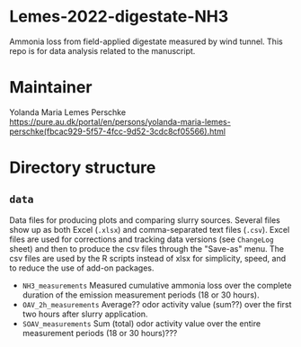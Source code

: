 # Lemes-2022-digestate-NH3
Ammonia loss from field-applied digestate measured by wind tunnel.
This repo is for data analysis related to the manuscript.

# Maintainer
Yolanda Maria Lemes Perschke <https://pure.au.dk/portal/en/persons/yolanda-maria-lemes-perschke(fbcac929-5f57-4fcc-9d52-3cdc8cf05566).html>

# Directory structure

## `data`
Data files for producing plots and comparing slurry sources.
Several files show up as both Excel (`.xlsx`) and comma-separated text files (`.csv`).
Excel files are used for corrections and tracking data versions (see `ChangeLog` sheet) and then to produce the csv files through the "Save-as" menu.
The csv files are used by the R scripts instead of xlsx for simplicity, speed, and to reduce the use of add-on packages. 

* `NH3_measurements` Measured cumulative ammonia loss over the complete duration of the emission measurement periods (18 or 30 hours).
* `OAV_2h_measurements` Average?? odor activity value (sum??) over the first two hours after slurry application.
* `SOAV_measurements` Sum (total) odor activity value over the entire measurement periods (18 or 30 hours)???
